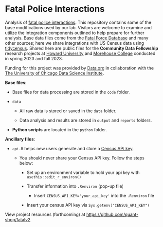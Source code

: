 # Fatal Police Interactions

Analysis of [fatal police interactions](https://www.washingtonpost.com/graphics/investigations/police-shootings-database/). This repository contains some of the base modifications used by our lab. Visitors are welcome to examine and utilize the integration components outlined to help prepare for further analysis. Base data files come from the [Fatal Force Database](https://github.com/washingtonpost/data-police-shootings) and many other sources; here we share integrations with US Census data using [tidycensus](https://walker-data.com/tidycensus/). Shared here are public files for the **Community Data Fellowship** research projects at [Howard University](https://howard.edu/) and [Morehouse College](https://morehouse.edu/) conducted in spring 2023 and fall 2023.

Funding for this project was provided by [Data.org](https://data.org/) in collaboration with the [The University of Chicago Data Science Institute](https://datascience.uchicago.edu/).

**Base files**:

* Base files for data processing are stored in the `code` folder.

* `data`

  - All raw data is stored or saved in the `data` folder.
  
  - Data analysis and results are stored in `output` and `reports` folders.

* **Python scripts** are located in the `python` folder.

**Ancillary files**:

* `api.R` helps new users generate and store a [Census API key](https://api.census.gov/data/key_signup.html).

  - You should never share your Census API key. Follow the steps below:
  
    - Set up an environment variable to hold your api key with `usethis::edit_r_environ()`

    - Transfer information into `.Renviron` (pop-up file) 
    
        - Insert `CENSUS_API_KEY='your_api_key'` into the `.Renviron` file
  
    - Insert your census API key via `Sys.getenv("CENSUS_API_KEY")`

View project resources (forthcoming) at https://github.com/quant-shop/fatalv2

